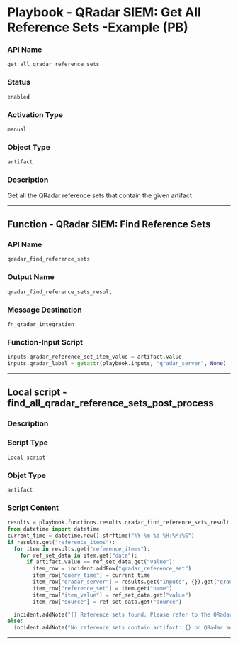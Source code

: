 <!--
    DO NOT MANUALLY EDIT THIS FILE
    THIS FILE IS AUTOMATICALLY GENERATED WITH resilient-sdk codegen
    Generated with resilient-sdk v49.1.51
-->

# Playbook - QRadar SIEM: Get All Reference Sets -Example (PB)

### API Name
`get_all_qradar_reference_sets`

### Status
`enabled`

### Activation Type
`manual`

### Object Type
`artifact`

### Description
Get all the QRadar reference sets that contain the given artifact


---
## Function - QRadar SIEM: Find Reference Sets

### API Name
`qradar_find_reference_sets`

### Output Name
`qradar_find_reference_sets_result`

### Message Destination
`fn_qradar_integration`

### Function-Input Script
```python
inputs.qradar_reference_set_item_value = artifact.value
inputs.qradar_label = getattr(playbook.inputs, "qradar_server", None)
```

---

## Local script - find_all_qradar_reference_sets_post_process

### Description


### Script Type
`Local script`

### Objet Type
`artifact`

### Script Content
```python
results = playbook.functions.results.qradar_find_reference_sets_result
from datetime import datetime
current_time = datetime.now().strftime("%Y-%m-%d %H:%M:%S") 
if results.get("reference_items"):
  for item in results.get("reference_items"):
    for ref_set_data in item.get("data"):
      if artifact.value == ref_set_data.get("value"):
        item_row = incident.addRow("qradar_reference_set")
        item_row["query_time"] = current_time
        item_row["qradar_server"] = results.get("inputs", {}).get("qradar_label")
        item_row["reference_set"] = item.get("name")
        item_row["item_value"] = ref_set_data.get("value")
        item_row["source"] = ref_set_data.get("source")

  incident.addNote("{} Reference sets found. Please refer to the QRadar SIEM Reference Sets data table".format(len(results.get("reference_items"))))
else:
  incident.addNote("No reference sets contain artifact: {} on QRadar server: {}".format(artifact.value, results.get("inputs", {}).get("qradar_label")))
```

---
